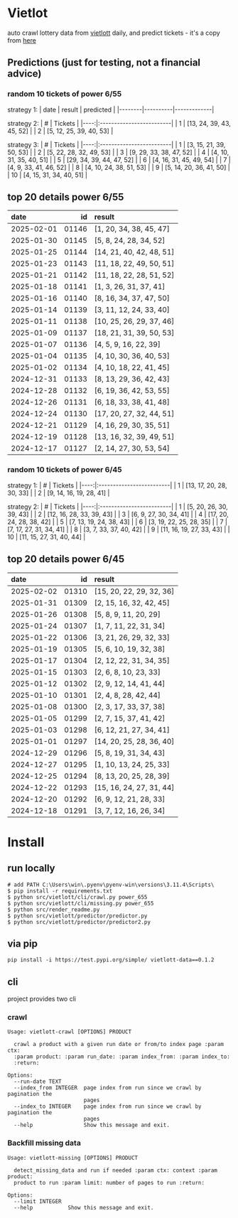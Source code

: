 # Vietlot
auto crawl lottery data from [vietlott](https://vietlott.vn) daily, and predict tickets - it's a copy from [here](https://github.com/vietvudanh/vietlott-data)
## Predictions (just for testing, not a financial advice)
### random 10 tickets of power 6/55

strategy 1:
| date   | result   | predicted   |
|--------|----------|-------------|

strategy 2:
|   # | Tickets                  |
|----:|:-------------------------|
|   1 | [13, 24, 39, 43, 45, 52] |
|   2 | [5, 12, 25, 39, 40, 53]  |

strategy 3:
|   # | Tickets                  |
|----:|:-------------------------|
|   1 | [3, 15, 21, 39, 50, 53]  |
|   2 | [5, 22, 28, 32, 49, 53]  |
|   3 | [9, 29, 33, 38, 47, 52]  |
|   4 | [4, 10, 31, 35, 40, 51]  |
|   5 | [29, 34, 39, 44, 47, 52] |
|   6 | [4, 16, 31, 45, 49, 54]  |
|   7 | [4, 9, 33, 41, 46, 52]   |
|   8 | [4, 10, 24, 38, 51, 53]  |
|   9 | [5, 14, 20, 36, 41, 50]  |
|  10 | [4, 15, 31, 34, 40, 51]  |

## top 20 details power 6/55
| date       |    id | result                   |
|:-----------|------:|:-------------------------|
| 2025-02-01 | 01146 | [1, 20, 34, 38, 45, 47]  |
| 2025-01-30 | 01145 | [5, 8, 24, 28, 34, 52]   |
| 2025-01-25 | 01144 | [14, 21, 40, 42, 48, 51] |
| 2025-01-23 | 01143 | [11, 18, 22, 49, 50, 51] |
| 2025-01-21 | 01142 | [11, 18, 22, 28, 51, 52] |
| 2025-01-18 | 01141 | [1, 3, 26, 31, 37, 41]   |
| 2025-01-16 | 01140 | [8, 16, 34, 37, 47, 50]  |
| 2025-01-14 | 01139 | [3, 11, 12, 24, 33, 40]  |
| 2025-01-11 | 01138 | [10, 25, 26, 29, 37, 46] |
| 2025-01-09 | 01137 | [18, 21, 31, 39, 50, 53] |
| 2025-01-07 | 01136 | [4, 5, 9, 16, 22, 39]    |
| 2025-01-04 | 01135 | [4, 10, 30, 36, 40, 53]  |
| 2025-01-02 | 01134 | [4, 10, 18, 22, 41, 45]  |
| 2024-12-31 | 01133 | [8, 13, 29, 36, 42, 43]  |
| 2024-12-28 | 01132 | [6, 19, 36, 42, 53, 55]  |
| 2024-12-26 | 01131 | [6, 18, 33, 38, 41, 48]  |
| 2024-12-24 | 01130 | [17, 20, 27, 32, 44, 51] |
| 2024-12-21 | 01129 | [4, 16, 29, 30, 35, 51]  |
| 2024-12-19 | 01128 | [13, 16, 32, 39, 49, 51] |
| 2024-12-17 | 01127 | [2, 14, 27, 30, 53, 54]  |

### random 10 tickets of power 6/45

strategy 1:
|   # | Tickets                  |
|----:|:-------------------------|
|   1 | [13, 17, 20, 28, 30, 33] |
|   2 | [9, 14, 16, 19, 28, 41]  |

strategy 2:
|   # | Tickets                  |
|----:|:-------------------------|
|   1 | [5, 20, 26, 30, 39, 43]  |
|   2 | [12, 16, 28, 33, 39, 43] |
|   3 | [6, 9, 27, 30, 34, 41]   |
|   4 | [17, 20, 24, 28, 38, 42] |
|   5 | [7, 13, 19, 24, 38, 43]  |
|   6 | [3, 19, 22, 25, 28, 35]  |
|   7 | [7, 17, 27, 31, 34, 41]  |
|   8 | [3, 7, 33, 37, 40, 42]   |
|   9 | [11, 16, 19, 27, 33, 43] |
|  10 | [11, 15, 27, 31, 40, 44] |

## top 20 details power 6/45
| date       |    id | result                   |
|:-----------|------:|:-------------------------|
| 2025-02-02 | 01310 | [15, 20, 22, 29, 32, 36] |
| 2025-01-31 | 01309 | [2, 15, 16, 32, 42, 45]  |
| 2025-01-26 | 01308 | [5, 8, 9, 11, 20, 29]    |
| 2025-01-24 | 01307 | [1, 7, 11, 22, 31, 34]   |
| 2025-01-22 | 01306 | [3, 21, 26, 29, 32, 33]  |
| 2025-01-19 | 01305 | [5, 6, 10, 19, 32, 38]   |
| 2025-01-17 | 01304 | [2, 12, 22, 31, 34, 35]  |
| 2025-01-15 | 01303 | [2, 6, 8, 10, 23, 33]    |
| 2025-01-12 | 01302 | [2, 9, 12, 14, 41, 44]   |
| 2025-01-10 | 01301 | [2, 4, 8, 28, 42, 44]    |
| 2025-01-08 | 01300 | [2, 3, 17, 33, 37, 38]   |
| 2025-01-05 | 01299 | [2, 7, 15, 37, 41, 42]   |
| 2025-01-03 | 01298 | [6, 12, 21, 27, 34, 41]  |
| 2025-01-01 | 01297 | [14, 20, 25, 28, 36, 40] |
| 2024-12-29 | 01296 | [5, 8, 19, 31, 34, 43]   |
| 2024-12-27 | 01295 | [1, 10, 13, 24, 25, 33]  |
| 2024-12-25 | 01294 | [8, 13, 20, 25, 28, 39]  |
| 2024-12-22 | 01293 | [15, 16, 24, 27, 31, 44] |
| 2024-12-20 | 01292 | [6, 9, 12, 21, 28, 33]   |
| 2024-12-18 | 01291 | [3, 7, 12, 16, 26, 34]   |

<!---
stats 6/55 all time - stats.to_markdown(index=False)
stats 6/55 -15d - stats_15d.to_markdown(index=False)
stats 6/55 -30d - stats_30d.to_markdown(index=False)
stats 6/55 -60d - stats_60d.to_markdown(index=False)
stats 6/55 -90d - stats_90d.to_markdown(index=False)
-->

# Install
 
## run locally

```shell
# add PATH C:\Users\win\.pyenv\pyenv-win\versions\3.11.4\Scripts\
$ pip install -r requirements.txt
$ python src/vietlott/cli/crawl.py power_655
$ python src/vietlott/cli/missing.py power_655
$ python src/render_readme.py
$ python src/vietlott/predictor/predictor.py
$ python src/vietlott/predictor/predictor2.py
```
 
## via pip

```shell
pip install -i https://test.pypi.org/simple/ vietlott-data==0.1.2
```

## cli
project provides two cli

### crawl
```shell
Usage: vietlott-crawl [OPTIONS] PRODUCT

  crawl a product with a given run date or from/to index page :param ctx:
  :param product: :param run_date: :param index_from: :param index_to:
  :return:

Options:
  --run-date TEXT
  --index_from INTEGER  page index from run since we crawl by pagination the
                        pages
  --index_to INTEGER    page index from run since we crawl by pagination the
                        pages
  --help                Show this message and exit.
```

### Backfill missing data

```shell
Usage: vietlott-missing [OPTIONS] PRODUCT

  detect_missing_data and run if needed :param ctx: context :param product:
  product to run :param limit: number of pages to run :return:

Options:
  --limit INTEGER
  --help           Show this message and exit.
```

